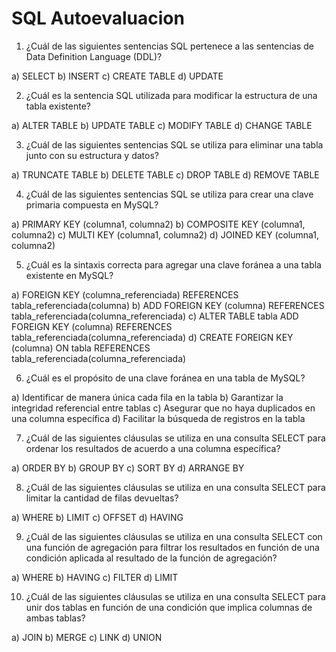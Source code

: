 

# SQL Autoevaluacion 

1. ¿Cuál de las siguientes sentencias SQL pertenece a las sentencias de Data Definition Language 
(DDL)?

a) SELECT
b) INSERT
c) CREATE TABLE
d) UPDATE


2. ¿Cuál es la sentencia SQL utilizada para modificar la estructura de una tabla existente?

a) ALTER TABLE
b) UPDATE TABLE
c) MODIFY TABLE
d) CHANGE TABLE



3. ¿Cuál de las siguientes sentencias SQL se utiliza para eliminar una tabla junto con su 
estructura y datos?

a) TRUNCATE TABLE
b) DELETE TABLE
c) DROP TABLE
d) REMOVE TABLE



4. ¿Cuál de las siguientes sentencias SQL se utiliza para crear una clave primaria compuesta en 
MySQL?

a) PRIMARY KEY (columna1, columna2)
b) COMPOSITE KEY (columna1, columna2)
c) MULTI KEY (columna1, columna2)
d) JOINED KEY (columna1, columna2)



5. ¿Cuál es la sintaxis correcta para agregar una clave foránea a una tabla existente en MySQL?

a) FOREIGN KEY (columna_referenciada) REFERENCES tabla_referenciada(columna)
b) ADD FOREIGN KEY (columna) REFERENCES tabla_referenciada(columna_referenciada)
c) ALTER TABLE tabla ADD FOREIGN KEY (columna) REFERENCES tabla_referenciada(columna_referenciada)
d) CREATE FOREIGN KEY (columna) ON tabla REFERENCES tabla_referenciada(columna_referenciada)



6. ¿Cuál es el propósito de una clave foránea en una tabla de MySQL?

a) Identificar de manera única cada fila en la tabla
b) Garantizar la integridad referencial entre tablas
c) Asegurar que no haya duplicados en una columna específica
d) Facilitar la búsqueda de registros en la tabla


7. ¿Cuál de las siguientes cláusulas se utiliza en una consulta SELECT para ordenar los resultados de acuerdo a una columna específica?

a) ORDER BY
b) GROUP BY
c) SORT BY
d) ARRANGE BY



8. ¿Cuál de las siguientes cláusulas se utiliza en una consulta SELECT para limitar la cantidad de 
filas devueltas?

a) WHERE
b) LIMIT
c) OFFSET
d) HAVING


9. ¿Cuál de las siguientes cláusulas se utiliza en una consulta SELECT con una función de agregación para filtrar los resultados en función de una condición aplicada al resultado de la función de agregación?

a) WHERE
b) HAVING
c) FILTER
d) LIMIT


10. ¿Cuál de las siguientes cláusulas se utiliza en una consulta SELECT para unir dos tablas en función de una condición que implica columnas de ambas tablas?

a) JOIN
b) MERGE
c) LINK
d) UNION

